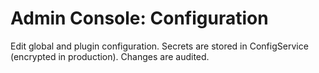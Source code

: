 # Admin Console: Configuration

Edit global and plugin configuration. Secrets are stored in ConfigService (encrypted in production). Changes are audited.

